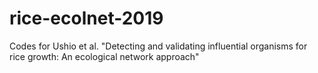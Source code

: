 # rice-ecolnet-2019
Codes for Ushio et al. "Detecting and validating influential organisms for rice growth: An ecological network approach"
